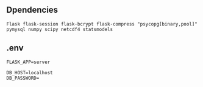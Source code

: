 ## Dpendencies
`Flask flask-session flask-bcrypt flask-compress "psycopg[binary,pool]" pymysql numpy scipy netcdf4 statsmodels`

## .env

```
FLASK_APP=server

DB_HOST=localhost
DB_PASSWORD=

```
